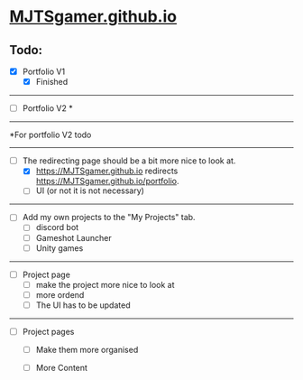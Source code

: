 # [MJTSgamer.github.io](HTTPS://MJTSgamer.github.io/portfolio)

## Todo:

 
 - [x] Portfolio V1 
	 - [x] Finished
 ****
 - [ ] Portfolio V2 *
****
  *For portfolio V2 todo
****
 - [ ] The redirecting page should be a bit more nice to look at.
	 - [x] https://MJTSgamer.github.io redirects  https://MJTSgamer.github.io/portfolio. 
	 - [ ] UI (or not it is not necessary)
****
 - [ ] Add my own projects to the "My Projects" tab.
	 - [ ] discord bot
	 - [ ]  Gameshot Launcher
	 - [ ] Unity games 
****
 - [ ]  Project page
	 - [ ]  make the project more nice to look at
	 - [ ]  more ordend
	 - [ ] The UI has to be updated
****
- [ ] Project pages
	- [ ] Make them more organised   
	- [ ] More Content


